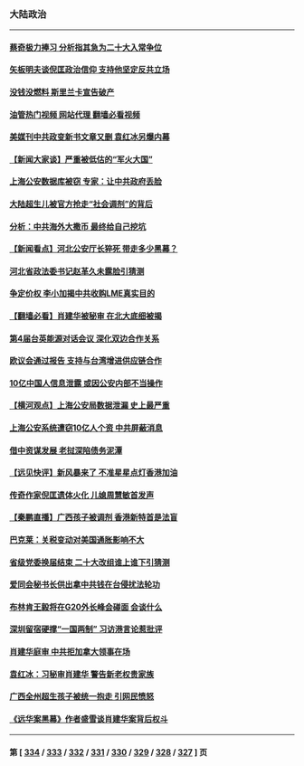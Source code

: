 ### 大陆政治
---
#### [蔡奇极力捧习 分析指其急为二十大入常争位](../../pages/ncid277/n13775009.md?07070045) 
#### [矢板明夫谈倪匡政治信仰 支持他坚定反共立场](../../pages/ncid277/n13774886.md?07070045) 
#### [没钱没燃料 斯里兰卡宣告破产](../../pages/ncid277/n13774927.md?07070045) 
#### [油管热门视频 网站代理 翻墙必看视频](http://209.222.30.114:81/youtube.html?07070045)
#### [美媒刊中共政变新书文章又删 袁红冰另爆内幕](../../pages/ncid277/n13774840.md?07070045) 
#### [【新闻大家谈】严重被低估的“军火大国”](../../pages/ncid277/n13774488.md?07070045) 
#### [上海公安数据库被窃 专家：让中共政府丢脸](../../pages/ncid277/n13774436.md?07070045) 
#### [大陆超生儿被官方抢走“社会调剂”的背后](../../pages/ncid277/n13774832.md?07070045) 
#### [分析：中共海外大撒币 最终给自己挖坑](../../pages/ncid277/n13774335.md?07070045) 
#### [【新闻看点】河北公安厅长猝死 带走多少黑幕？](../../pages/ncid277/n13774333.md?07070045) 
#### [河北省政法委书记赵革久未露脸引猜测](../../pages/ncid277/n13774573.md?07070045) 
#### [争定价权 李小加揭中共收购LME真实目的](../../pages/ncid277/n13774609.md?07070045) 
#### [【翻墙必看】肖建华被秘审 在北大底细被揭](../../pages/ncid277/n13774429.md?07070045) 
#### [第4届台英能源对话会议 深化双边合作关系](../../pages/ncid277/n13774495.md?07070045) 
#### [欧议会通过报告 支持与台湾增进供应链合作](../../pages/ncid277/n13774466.md?07070045) 
#### [10亿中国人信息泄露 或因公安内部不当操作](../../pages/ncid277/n13774417.md?07070045) 
#### [【横河观点】上海公安局数据泄漏 史上最严重](../../pages/ncid277/n13774347.md?07070045) 
#### [上海公安系统遭窃10亿人个资 中共屏蔽消息](../../pages/ncid277/n13774299.md?07070045) 
#### [借中资谋发展 老挝深陷债务泥潭](../../pages/ncid277/n13774386.md?07070045) 
#### [【远见快评】新风暴来了 不准星星点灯香港加油](../../pages/ncid277/n13774321.md?07070045) 
#### [传奇作家倪匡遗体火化 儿媳周慧敏首发声](../../pages/ncid277/n13774312.md?07070045) 
#### [【秦鹏直播】广西孩子被调剂 香港新特首是法盲](../../pages/ncid277/n13774340.md?07070045) 
#### [巴克莱：关税变动对美国通胀影响不大](../../pages/ncid277/n13774227.md?07070045) 
#### [省级党委换届结束 二十大改组谁上谁下引猜测](../../pages/ncid277/n13774231.md?07070045) 
#### [爱同会秘书长供出拿中共钱在台侵扰法轮功](../../pages/ncid277/n13773953.md?07070045) 
#### [布林肯王毅将在G20外长峰会碰面 会谈什么](../../pages/ncid277/n13774153.md?07070045) 
#### [深圳留宿硬撑“一国两制” 习访港言论惹批评](../../pages/ncid277/n13774168.md?07070045) 
#### [肖建华庭审 中共拒加拿大领事在场](../../pages/ncid277/n13774155.md?07070045) 
#### [袁红冰：习秘审肖建华 警告新老权贵家族](../../pages/ncid277/n13774091.md?07070045) 
#### [广西全州超生孩子被统一抱走 引网民愤怒](../../pages/ncid277/n13773980.md?07070045) 
#### [《远华案黑幕》作者盛雪谈肖建华案背后权斗](../../pages/ncid277/n13773995.md?07070045) 

---
#### 第 [ [334](./334.md?07070045) / [333](./333.md?07070045) / [332](./332.md?07070045) / [331](./331.md?07070045) / [330](./330.md?07070045) / [329](./329.md?07070045) / [328](./328.md?07070045) / [327](./327.md?07070045) ] 页

